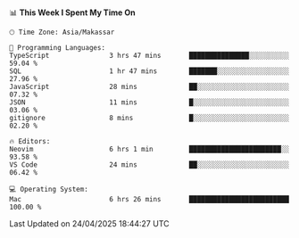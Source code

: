 <!--START_SECTION:waka-->
📊 **This Week I Spent My Time On** 

```text
🕑︎ Time Zone: Asia/Makassar

💬 Programming Languages: 
TypeScript               3 hrs 47 mins       ███████████████░░░░░░░░░░   59.04 % 
SQL                      1 hr 47 mins        ███████░░░░░░░░░░░░░░░░░░   27.96 % 
JavaScript               28 mins             ██░░░░░░░░░░░░░░░░░░░░░░░   07.32 % 
JSON                     11 mins             █░░░░░░░░░░░░░░░░░░░░░░░░   03.06 % 
gitignore                8 mins              █░░░░░░░░░░░░░░░░░░░░░░░░   02.20 % 

🔥 Editors: 
Neovim                   6 hrs 1 min         ███████████████████████░░   93.58 % 
VS Code                  24 mins             ██░░░░░░░░░░░░░░░░░░░░░░░   06.42 % 

💻 Operating System: 
Mac                      6 hrs 26 mins       █████████████████████████   100.00 % 
```


 Last Updated on 24/04/2025 18:44:27 UTC
<!--END_SECTION:waka-->

